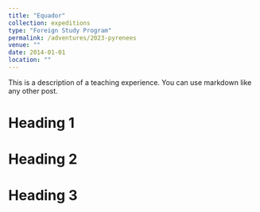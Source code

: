 ```yaml
---
title: "Equador"
collection: expeditions
type: "Foreign Study Program"
permalink: /adventures/2023-pyrenees
venue: ""
date: 2014-01-01
location: ""
---
```


This is a description of a teaching experience. You can use markdown like any other post.

Heading 1
======

Heading 2
======

Heading 3
======

